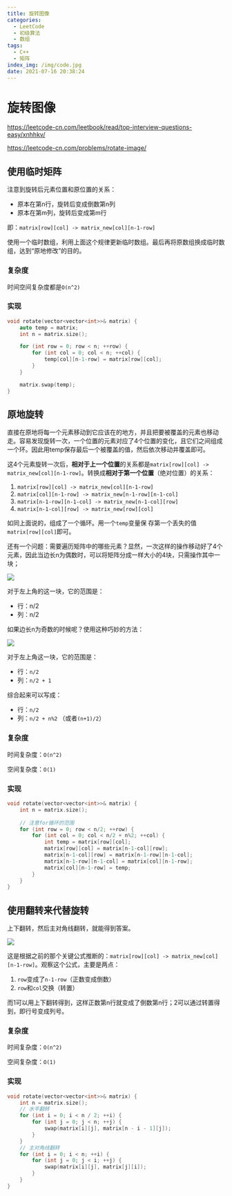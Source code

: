 ```yaml
---
title: 旋转图像
categories:
  - LeetCode
  - 初级算法
  - 数组
tags:
  - C++
  - 矩阵
index_img: /img/code.jpg
date: 2021-07-16 20:38:24
---
```


# 旋转图像

https://leetcode-cn.com/leetbook/read/top-interview-questions-easy/xnhhkv/

https://leetcode-cn.com/problems/rotate-image/

## 使用临时矩阵

注意到旋转后元素位置和原位置的关系：

+ 原本在第n行，旋转后变成倒数第n列
+ 原本在第m列，旋转后变成第m行

即：`matrix[row][col] -> matrix_new[col][n-1-row]`

使用一个临时数组，利用上面这个规律更新临时数组。最后再将原数组换成临时数组，达到“原地修改”的目的。

### 复杂度

时间空间复杂度都是`O(n^2)​`

### 实现

```c++
void rotate(vector<vector<int>>& matrix) {
    auto temp = matrix;
    int n = matrix.size();

    for (int row = 0; row < n; ++row) {
        for (int col = 0; col < n; ++col) {
            temp[col][n-1-row] = matrix[row][col];
        }
    }

    matrix.swap(temp);
}
```

## 原地旋转

直接在原地将每一个元素移动到它应该在的地方，并且把要被覆盖的元素也移动走。容易发现旋转一次，一个位置的元素对应了4个位置的变化，且它们之间组成一个环。因此用temp保存最后一个被覆盖的值，然后依次移动并覆盖即可。

这4个元素旋转一次后，**相对于上一个位置**的关系都是`matrix[row][col] -> matrix_new[col][n-1-row]`。转换成**相对于第一个位置**（绝对位置）的关系：

1. `matrix[row][col] -> matrix_new[col][n-1-row]`
2. `matrix[col][n-1-row] -> matrix_new[n-1-row][n-1-col]`
3. `matrix[n-1-row][n-1-col] -> matrix_new[n-1-col][row]`
4. `matrix[n-1-col][row] -> matrix_new[row][col]`

如同上面说的，组成了一个循环。用一个`temp`变量保 存第一个丢失的值`matrix[row][col]`即可。

还有一个问题：需要遍历矩阵中的哪些元素？显然，一次这样的操作移动好了4个元素，因此当边长n为偶数时，可以将矩阵分成一样大小的4块，只需操作其中一块；

![](https://i.loli.net/2021/07/17/zgGOmqE2jDtAr8P.png)

对于左上角的这一块，它的范围是：

+ 行：n/2
+ 列：n/2

如果边长n为奇数的时候呢？使用这种巧妙的方法：

![](https://i.loli.net/2021/07/17/b9NjW7KMGdnDQt3.png)

对于左上角这一块，它的范围是：

+ 行：`n/2`
+ 列：`n/2 + 1`

综合起来可以写成：

+ 行：`n/2`
+ 列：`n/2 + n%2` （或者`(n+1)/2`）

### 复杂度

时间复杂度：`O(n^2)`

空间复杂度：`O(1)`

### 实现

```c++
void rotate(vector<vector<int>>& matrix) {
    int n = matrix.size();
	
    // 注意for循环的范围
    for (int row = 0; row < n/2; ++row) {
        for (int col = 0; col < n/2 + n%2; ++col) {
            int temp = matrix[row][col];
            matrix[row][col] = matrix[n-1-col][row];
            matrix[n-1-col][row] = matrix[n-1-row][n-1-col];
            matrix[n-1-row][n-1-col] = matrix[col][n-1-row];
            matrix[col][n-1-row] = temp;
        }
    }
}
```

## 使用翻转来代替旋转

上下翻转，然后主对角线翻转，就能得到答案。

![](https://i.loli.net/2021/07/17/xn5CS9HVprRDQMl.png)

这是根据之前的那个关键公式推断的：`matrix[row][col] -> matrix_new[col][n-1-row]`。观察这个公式，主要是两点：

1. `row`变成了`n-1-row`（正数变成倒数）
2. `row`和`col`交换（转置）

而1可以用上下翻转得到，这样正数第n行就变成了倒数第n行；2可以通过转置得到，即行号变成列号。

### 复杂度

时间复杂度：`O(n^2)`

空间复杂度：`O(1)`

### 实现

```c++
void rotate(vector<vector<int>>& matrix) {
    int n = matrix.size();
    // 水平翻转
    for (int i = 0; i < n / 2; ++i) {
        for (int j = 0; j < n; ++j) {
            swap(matrix[i][j], matrix[n - i - 1][j]);
        }
    }
    // 主对角线翻转
    for (int i = 0; i < n; ++i) {
        for (int j = 0; j < i; ++j) {
            swap(matrix[i][j], matrix[j][i]);
        }
    }
}
```

